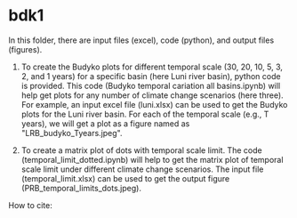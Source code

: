 # bdk1

In this folder, there are input files (excel), code (python), and output files (figures). 

1. To create the Budyko plots for different temporal scale (30, 20, 10, 5, 3, 2, and 1 years) for a specific basin (here Luni river basin), python code is provided.
     This code (Budyko temporal cariation all basins.ipynb) will help get plots for any number of climate change scenarios (here three). For example, an input excel file (luni.xlsx) can be used to get the Budyko plots for the Luni river basin. For each of the temporal scale (e.g., T years), we will get a plot as a figure named as "LRB_budyko_Tyears.jpeg".
   
2. To create a matrix plot of dots with temporal scale limit.
     The code (temporal_limit_dotted.ipynb) will help to get the matrix plot of temporal scale limit under different climate change scenarios. The input file (temporal_limit.xlsx) can be used to get the output figure (PRB_temporal_limits_dots.jpeg).

How to cite:
